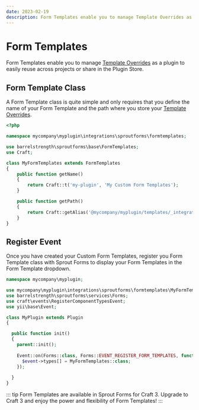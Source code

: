 ```yaml
---
date: 2023-02-19
description: Form Templates enable you to manage Template Overrides as a plugin to easily reuse across projects or share in the Plugin Store.
---
```


# Form Templates

Form Templates enable you to manage [Template Overrides](./template-overrides.md) as a plugin to easily reuse across projects or share in the Plugin Store.

## Form Template Class

A Form Template class is quite simple and only requires that you define the name of your Form Template and the path where you store your [Template Overrides](./template-overrides.md).

``` php
<?php

namespace mycompany\myplugin\integrations\sproutforms\formtemplates;

use barrelstrength\sproutforms\base\FormTemplates;
use Craft;

class MyFormTemplates extends FormTemplates
{
    public function getName()
    {
        return Craft::t('my-plugin', 'My Custom Form Templates');
    }

    public function getPath()
    {
        return Craft::getAlias('@mycompany/myplugin/templates/_integrations/sproutforms/formtemplates/');
    }
}
```

## Register Event

Once you have created your Custom Form Templates, register you Form Template class with Sprout Forms to display your Form Templates in the Form Template dropdown.

``` php
namespace mycompany\myplugin;

use mycompany\myplugin\integrations\sproutforms\formtemplates\MyFormTemplates;
use barrelstrength\sproutforms\services\Forms;
use craft\events\RegisterComponentTypesEvent;
use yii\base\Event;

class MyPlugin extends Plugin
{

  public function init()
  {
    parent::init();
    
    Event::on(Forms::class, Forms::EVENT_REGISTER_FORM_TEMPLATES, function(RegisterComponentTypesEvent $event) {
      $event->types[] = MyFormTemplates::class;
    });
  
  }
}
```

::: tip
Form Templates are available in Sprout Forms for Craft 3. Upgrade to Craft 3 and enjoy the power and flexibility of Form Templates!
:::
